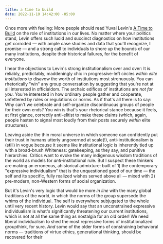 ```yaml
---
title: a time to build
date: 2022-11-10 14:42:00 -05:00
---
```


Once more with feeling: More people should read Yuval Levin's [A Time to Build](https://www.basicbooks.com/titles/yuval-levin/a-time-to-build/9781541699281/) on the role of institutions in our lives. No matter where your politics stand, Levin offers such lucid and succinct diagnostics on how institutions get corroded — with ample case studies and data that you'll recognize, I promise — and a strong call to individuals to shore up the bounds of our many institutions, despite their historical failures, for the benefit of everyone. 

I hear the objections to Levin's strong institutionalism over and over: It is reliably, predictably, maddeningly chic in progressive-left circles *within elite institutions* to disavow the worth of institutions most strenuously. You can rhetorically "win" any group conversation by suggesting that you're not at all interested in officialdom. The archaic edifices of institutions are *not for you*. You're interested in how ordinary people gather and cooperate, unfettered by rules or regulations or norms. As if that's all there is to say: Why can't we celebrate and self-organize discontinuous groups of people for their own ends? You win is that's your rhetorical stance because it feels, at first glance, correctly anti-elitist to make these claims (which, again, people hasten to signal most loudly from their posts securely *within* elite structures). 

Leaving aside the thin moral universe in which someone can confidently put their trust in humans utterly ungoverned at scale(!), anti-institutionalism is (still) in vogue because it seems like institutional logic is inherently tied up with a broad-brush Whiteness: gatekeeping, as they say, and punitive hierarchies. Critics want to evoke the many indigenous wisdom traditions of the world as models for *anti*-institutional rule. But I suspect these thinkers are making an erroneous, ahistorical admixture: built of 1) the contemporary "expressive individualism" that is the unquestioned good of our time — the self and its specific, fully realized wishes served above all — mixed with 2) pre-modern, non-Western forms of social organization.

But it's Levin's very logic that would be more *in line* with the many global traditions of the world, in which the norms of the group supersede the whims of the individual. The self is everywhere subjugated to the whole  until very recent history. Levin would say that an unconstrained expressive individualism is what's significantly threatening our current institutions, which is not at all the same thing as nostalgia for an old order! We need liberal individualism to shed the most repressive forms of institutionalized groupthink, for sure. *And* some of the older forms of constraining behavioral norms — traditions of virtue ethics, generational thinking,  should be recovered for their 

